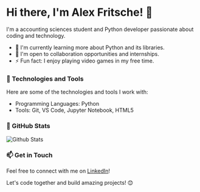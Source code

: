 # Hi there, I'm Alex Fritsche! 👋

I'm a accounting sciences student and Python developer passionate about coding and technology.

- 🌱 I'm currently learning more about Python and its libraries.
- 💼 I'm open to collaboration opportunities and internships.
- ⚡ Fun fact: I enjoy playing video games in my free time.

### 🚀 Technologies and Tools

Here are some of the technologies and tools I work with:

- Programming Languages: Python
- Tools: Git, VS Code, Jupyter Notebook, HTML5

### 🔭 GitHub Stats

![Github Stats](https://github-readme-stats.vercel.app/api?username=Alexpiltzz&show_icons=true&theme=radical)

### 📫 Get in Touch

Feel free to connect with me on [LinkedIn](https://www.linkedin.com/in/alex-fritsche/)!

Let's code together and build amazing projects! 😊
